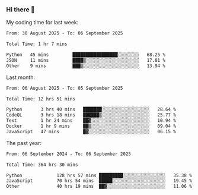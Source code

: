 ### Hi there 👋

My coding time for last week:

<!--START_SECTION:week-->

```txt
From: 30 August 2025 - To: 06 September 2025

Total Time: 1 hr 7 mins

Python   45 mins         █████████████████░░░░░░░░   68.25 %
JSON     11 mins         ████▒░░░░░░░░░░░░░░░░░░░░   17.81 %
Other    9 mins          ███▒░░░░░░░░░░░░░░░░░░░░░   13.94 %
```

<!--END_SECTION:week-->

Last month:

<!--START_SECTION:month-->

```txt
From: 06 August 2025 - To: 05 September 2025

Total Time: 12 hrs 51 mins

Python       3 hrs 40 mins   ███████░░░░░░░░░░░░░░░░░░   28.64 %
CodeQL       3 hrs 18 mins   ██████▒░░░░░░░░░░░░░░░░░░   25.77 %
Text         1 hr 24 mins    ██▓░░░░░░░░░░░░░░░░░░░░░░   10.94 %
Docker       1 hr 9 mins     ██▒░░░░░░░░░░░░░░░░░░░░░░   09.04 %
JavaScript   47 mins         █▓░░░░░░░░░░░░░░░░░░░░░░░   06.15 %
```

<!--END_SECTION:month-->

The past year:

<!--START_SECTION:year-->

```txt
From: 06 September 2024 - To: 06 September 2025

Total Time: 364 hrs 30 mins

Python             128 hrs 57 mins █████████░░░░░░░░░░░░░░░░   35.38 %
JavaScript         70 hrs 54 mins  █████░░░░░░░░░░░░░░░░░░░░   19.45 %
Other              40 hrs 19 mins  ██▓░░░░░░░░░░░░░░░░░░░░░░   11.06 %
```

<!--END_SECTION:year-->
